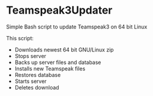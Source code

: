 # Teamspeak3Updater
Simple Bash script to update Teamspeak3 on 64 bit Linux

This script:
* Downloads newest 64 bit GNU/Linux zip
* Stops server
* Backs up server files and database
* Installs new Teamspeak files
* Restores database
* Starts server
* Deletes download
